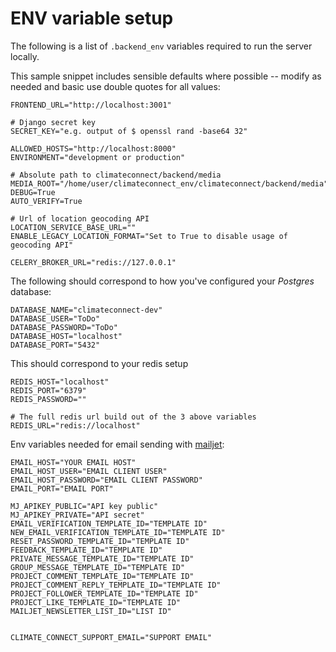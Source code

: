 # ENV variable setup

The following is a list of `.backend_env` variables required to run the server locally.

This sample snippet includes sensible defaults where possible -- modify as needed and basic use double quotes for all values:

```
FRONTEND_URL="http://localhost:3001"

# Django secret key
SECRET_KEY="e.g. output of $ openssl rand -base64 32"

ALLOWED_HOSTS="http://localhost:8000"
ENVIRONMENT="development or production"

# Absolute path to climateconnect/backend/media
MEDIA_ROOT="/home/user/climateconnect_env/climateconnect/backend/media"
DEBUG=True
AUTO_VERIFY=True

# Url of location geocoding API
LOCATION_SERVICE_BASE_URL=""
ENABLE_LEGACY_LOCATION_FORMAT="Set to True to disable usage of geocoding API"

CELERY_BROKER_URL="redis://127.0.0.1"
```

The following should correspond to how you've configured your _Postgres_ database:

```
DATABASE_NAME="climateconnect-dev"
DATABASE_USER="ToDo"
DATABASE_PASSWORD="ToDo"
DATABASE_HOST="localhost"
DATABASE_PORT="5432"
```

This should correspond to your redis setup

```
REDIS_HOST="localhost"
REDIS_PORT="6379"
REDIS_PASSWORD=""

# The full redis url build out of the 3 above variables
REDIS_URL="redis://localhost"
```

Env variables needed for email sending with [mailjet](https://www.mailjet.com/):

```
EMAIL_HOST="YOUR EMAIL HOST"
EMAIL_HOST_USER="EMAIL CLIENT USER"
EMAIL_HOST_PASSWORD="EMAIL CLIENT PASSWORD"
EMAIL_PORT="EMAIL PORT"

MJ_APIKEY_PUBLIC="API key public"
MJ_APIKEY_PRIVATE="API secret"
EMAIL_VERIFICATION_TEMPLATE_ID="TEMPLATE ID"
NEW_EMAIL_VERIFICATION_TEMPLATE_ID="TEMPLATE ID"
RESET_PASSWORD_TEMPLATE_ID="TEMPLATE ID"
FEEDBACK_TEMPLATE_ID="TEMPLATE ID"
PRIVATE_MESSAGE_TEMPLATE_ID="TEMPLATE ID"
GROUP_MESSAGE_TEMPLATE_ID="TEMPLATE ID"
PROJECT_COMMENT_TEMPLATE_ID="TEMPLATE ID"
PROJECT_COMMENT_REPLY_TEMPLATE_ID="TEMPLATE ID"
PROJECT_FOLLOWER_TEMPLATE_ID="TEMPLATE ID"
PROJECT_LIKE_TEMPLATE_ID="TEMPLATE ID"
MAILJET_NEWSLETTER_LIST_ID="LIST ID"


CLIMATE_CONNECT_SUPPORT_EMAIL="SUPPORT EMAIL"
```
